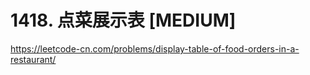 # 1418. 点菜展示表 [MEDIUM]

<https://leetcode-cn.com/problems/display-table-of-food-orders-in-a-restaurant/>
